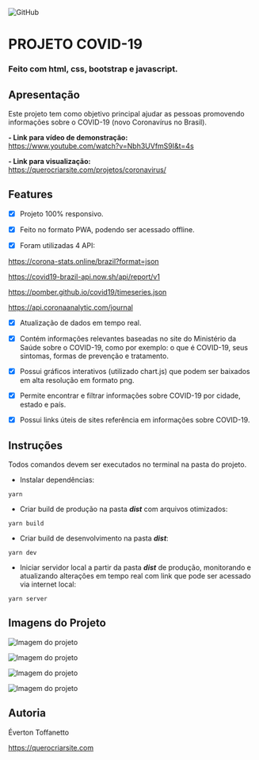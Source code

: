 ![GitHub](https://img.shields.io/github/license/querocriarsite/coronavirus/blob/master/LICENSE?style=plastic)

# PROJETO COVID-19

### Feito com html, css, bootstrap e javascript.

## Apresentação

Este projeto tem como objetivo principal ajudar as pessoas promovendo informações sobre o COVID-19 (novo Coronavírus no Brasil).

<b>- Link para vídeo de demonstração:</b> <br>
https://www.youtube.com/watch?v=Nbh3UVfmS9I&t=4s

<b>- Link para visualização:</b> <br>
https://querocriarsite.com/projetos/coronavirus/

## Features

- [x] Projeto 100% responsivo.

- [x] Feito no formato PWA, podendo ser acessado offline.

- [x] Foram utilizadas 4 API: <br>

https://corona-stats.online/brazil?format=json <br>

https://covid19-brazil-api.now.sh/api/report/v1 <br>

https://pomber.github.io/covid19/timeseries.json <br>

https://api.coronaanalytic.com/journal <br>

- [x] Atualização de dados em tempo real.

- [x] Contém informações relevantes baseadas no site do Ministério da Saúde sobre o COVID-19, como por exemplo: o que é COVID-19, seus sintomas, formas de prevenção e tratamento.

- [x] Possui gráficos interativos (utilizado chart.js) que podem ser baixados em alta resolução em formato png.

- [x] Permite encontrar e filtrar informações sobre COVID-19 por cidade, estado e país.

- [x] Possui links úteis de sites referência em informações sobre COVID-19.

## Instruções

Todos comandos devem ser executados no terminal na pasta do projeto.

- Instalar dependências:

```
yarn
```

- Criar build de produção na pasta <b>*dist*</b> com arquivos otimizados:

```
yarn build
```

- Criar build de desenvolvimento na pasta <b>*dist*</b>:

```
yarn dev
```

- Iniciar servidor local a partir da pasta <b>*dist*</b> de produção, monitorando e atualizando alterações em tempo real com link que pode ser acessado via internet local:

```
yarn server
```

## Imagens do Projeto

![Imagem do projeto](https://github.com/querocriarsite/coronavirus/blob/master/screenshot/Screenshot1.jpg)

![Imagem do projeto](https://github.com/querocriarsite/coronavirus/blob/master/screenshot/Screenshot2.jpg)

![Imagem do projeto](https://github.com/querocriarsite/coronavirus/blob/master/screenshot/Screenshot3.jpg)

![Imagem do projeto](https://github.com/querocriarsite/coronavirus/blob/master/screenshot/Screenshot4.jpg)

## Autoria

Éverton Toffanetto

https://querocriarsite.com
